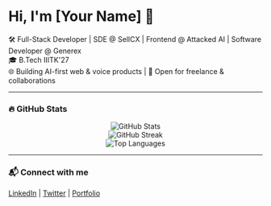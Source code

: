 # Hi, I'm [Your Name] 👋

🛠️ Full-Stack Developer | SDE @ SellCX | Frontend @ Attacked AI | Software Developer @ Generex  
🎓 B.Tech IIITK'27  
🌐 Building AI-first web & voice products | 🤝 Open for freelance & collaborations

---

### 🔥 GitHub Stats

<p align="center">
  <img src="https://github-readme-stats.vercel.app/api?username=yourgithubusername&show_icons=true&hide_border=true&theme=default" alt="GitHub Stats" />
  <br/>
  <img src="https://github-readme-streak-stats.herokuapp.com/?user=yourgithubusername&hide_border=true&theme=default" alt="GitHub Streak" />
  <br/>
  <img src="https://github-readme-stats.vercel.app/api/top-langs/?username=yourgithubusername&layout=compact&hide_border=true&theme=default" alt="Top Languages" />
</p>

---

### 📬 Connect with me
[LinkedIn](https://linkedin.com/in/yourlinkedin) | [Twitter](https://twitter.com/yourtwitter) | [Portfolio](https://yourwebsite.com)


